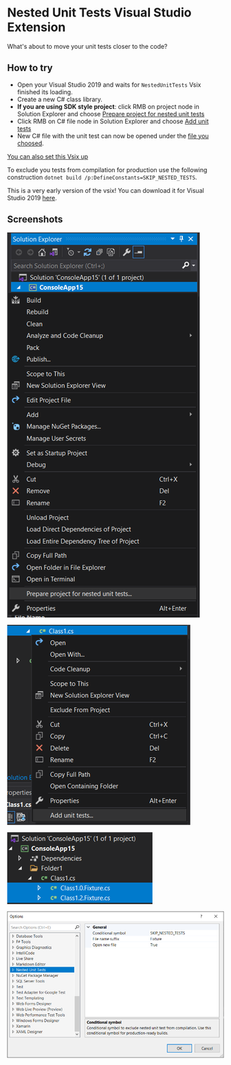 # Nested Unit Tests Visual Studio Extension

What's about to move your unit tests closer to the code?

## How to try

- Open your Visual Studio 2019 and waits for `NestedUnitTests` Vsix finished its loading.
- Create a new C# class library.
- **If you are using SDK style project**: click RMB on project node in Solution Explorer and choose [Prepare project for nested unit tests](1.png)
- Click RMB on C# file node in Solution Explorer and choose [Add unit tests](2.png)
- New C# file with the unit test can now be opened under the [file you choosed](3.png).

[You can also set this Vsix up](4.png)

To exclude you tests from compilation for production use the following construction `dotnet build /p:DefineConstants=SKIP_NESTED_TESTS`.


This is a very early version of the vsix! You can download it for Visual Studio 2019 [here](https://marketplace.visualstudio.com/items?itemName=lsoft.NestedUnitTests).

## Screenshots

![Prepare project for nested unit tests](1.png)


![Add unit tests](2.png)


![Result you will have](3.png)


![You can also set this Vsix up](4.png)
